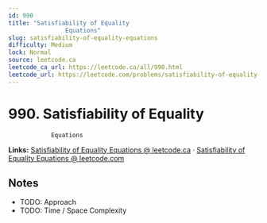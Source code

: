 ```yaml
--- 
id: 990
title: "Satisfiability of Equality
                Equations"
slug: satisfiability-of-equality-equations
difficulty: Medium
lock: Normal
source: leetcode.ca
leetcode_ca_url: https://leetcode.ca/all/990.html
leetcode_url: https://leetcode.com/problems/satisfiability-of-equality-equations/
---
```


# 990. Satisfiability of Equality
                Equations

**Links:** [Satisfiability of Equality
                Equations @ leetcode.ca](https://leetcode.ca/all/990.html) · [Satisfiability of Equality
                Equations @ leetcode.com](https://leetcode.com/problems/satisfiability-of-equality-equations/)

## Notes
- TODO: Approach
- TODO: Time / Space Complexity
